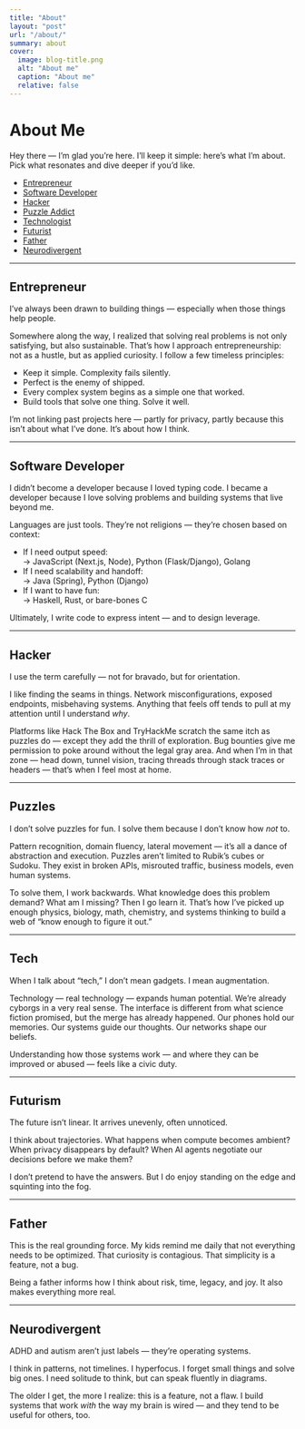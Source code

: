 ```yaml
---
title: "About"
layout: "post"
url: "/about/"
summary: about
cover:
  image: blog-title.png
  alt: "About me"
  caption: "About me"
  relative: false
---
```


# About Me

Hey there — I’m glad you’re here. I’ll keep it simple: here’s what I’m about. Pick what resonates and dive deeper if you’d like.

- [Entrepreneur](#entrepreneur)
- [Software Developer](#software-developer)
- [Hacker](#hacker)
- [Puzzle Addict](#puzzles)
- [Technologist](#tech) 
- [Futurist](#futurism)
- [Father](#father) 
- [Neurodivergent](#neurodivergent)

---

## Entrepreneur

I’ve always been drawn to building things — especially when those things help people.

Somewhere along the way, I realized that solving real problems is not only satisfying, but also sustainable. That’s how I approach entrepreneurship: not as a hustle, but as applied curiosity. I follow a few timeless principles:

- Keep it simple. Complexity fails silently.  
- Perfect is the enemy of shipped.  
- Every complex system begins as a simple one that worked.  
- Build tools that solve one thing. Solve it well.  

I’m not linking past projects here — partly for privacy, partly because this isn’t about what I’ve done. It’s about how I think.

---

## Software Developer

I didn’t become a developer because I loved typing code. I became a developer because I love solving problems and building systems that live beyond me.

Languages are just tools. They’re not religions — they’re chosen based on context:

- If I need output speed:  
  → JavaScript (Next.js, Node), Python (Flask/Django), Golang  
- If I need scalability and handoff:  
  → Java (Spring), Python (Django)  
- If I want to have fun:  
  → Haskell, Rust, or bare-bones C

Ultimately, I write code to express intent — and to design leverage.

---

## Hacker

I use the term carefully — not for bravado, but for orientation.

I like finding the seams in things. Network misconfigurations, exposed endpoints, misbehaving systems. Anything that feels off tends to pull at my attention until I understand *why*.

Platforms like Hack The Box and TryHackMe scratch the same itch as puzzles do — except they add the thrill of exploration. Bug bounties give me permission to poke around without the legal gray area. And when I’m in that zone — head down, tunnel vision, tracing threads through stack traces or headers — that’s when I feel most at home.

---

## Puzzles

I don’t solve puzzles for fun. I solve them because I don’t know how *not* to.

Pattern recognition, domain fluency, lateral movement — it’s all a dance of abstraction and execution. Puzzles aren’t limited to Rubik’s cubes or Sudoku. They exist in broken APIs, misrouted traffic, business models, even human systems.

To solve them, I work backwards. What knowledge does this problem demand? What am I missing? Then I go learn it. That’s how I’ve picked up enough physics, biology, math, chemistry, and systems thinking to build a web of “know enough to figure it out.”

---

## Tech

When I talk about “tech,” I don’t mean gadgets. I mean augmentation.

Technology — real technology — expands human potential. We’re already cyborgs in a very real sense. The interface is different from what science fiction promised, but the merge has already happened. Our phones hold our memories. Our systems guide our thoughts. Our networks shape our beliefs.

Understanding how those systems work — and where they can be improved or abused — feels like a civic duty.

---

## Futurism

The future isn’t linear. It arrives unevenly, often unnoticed.

I think about trajectories. What happens when compute becomes ambient? When privacy disappears by default? When AI agents negotiate our decisions before we make them?

I don’t pretend to have the answers. But I do enjoy standing on the edge and squinting into the fog.

---

## Father

This is the real grounding force. My kids remind me daily that not everything needs to be optimized. That curiosity is contagious. That simplicity is a feature, not a bug.

Being a father informs how I think about risk, time, legacy, and joy. It also makes everything more real.

---

## Neurodivergent

ADHD and autism aren’t just labels — they’re operating systems.

I think in patterns, not timelines. I hyperfocus. I forget small things and solve big ones. I need solitude to think, but can speak fluently in diagrams.

The older I get, the more I realize: this is a feature, not a flaw. I build systems that work *with* the way my brain is wired — and they tend to be useful for others, too.
